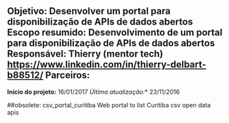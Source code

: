 **Objetivo:** Desenvolver um portal para disponibilização de APIs de dados abertos
**Escopo resumido:**
Desenvolvimento de um portal para disponibilização de APIs de dados abertos
**Responsável:**
Thierry (mentor tech) https://www.linkedin.com/in/thierry-delbart-b88512/
**Parceiros:**
-
**Início do projeto:** 16/01/2017
*Última atualização:** 23/11/2016

##obsolete:
csv_portal_curitiba
Web portal to list Curitiba csv open data apis
